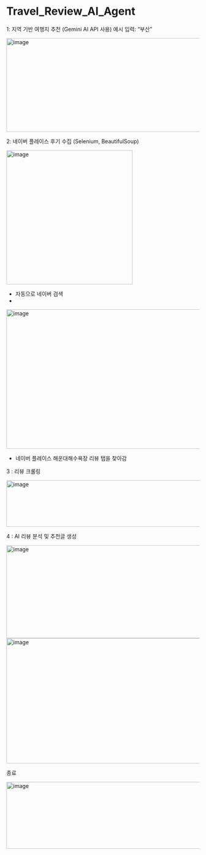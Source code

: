 # Travel_Review_AI_Agent

1: 지역 기반 여행지 추천 (Gemini AI API 사용)
예시 입력: “부산”

<img width="682" height="244" alt="image" src="https://github.com/user-attachments/assets/efe77d98-6884-42c6-b51c-035fdfd0083e" />

2: 네이버 플레이스 후기 수집 (Selenium, BeautifulSoup)

<img width="329" height="349" alt="image" src="https://github.com/user-attachments/assets/6b7dab09-f326-4b17-ab80-27db71d8966b" />

- 자동으로 네이버 검색
- 
<img width="682" height="363" alt="image" src="https://github.com/user-attachments/assets/f8504332-1f87-46bb-90e0-bdaaf40a4943" />

- 네이버 플레이스 해운대해수욕장 리뷰 탭을 찾아감

3 : 리뷰 크롤링

<img width="682" height="121" alt="image" src="https://github.com/user-attachments/assets/72b5cb5c-d718-4680-9da3-6292283c8cb3" />

4 : AI 리뷰 분석 및 추천글 생성

<img width="682" height="242" alt="image" src="https://github.com/user-attachments/assets/91a2addd-7949-4ee5-b82c-fbfda87d3a87" />
<img width="682" height="326" alt="image" src="https://github.com/user-attachments/assets/dee4a12e-83c9-494d-94ac-c393973f1a16" />

종료

<img width="585" height="174" alt="image" src="https://github.com/user-attachments/assets/27cb2ce3-8c15-4168-9017-cf8bdd08d961" />
